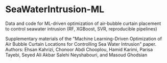 # SeaWaterIntrusion-ML
Data and code for ML-driven optimization of air-bubble curtain placement to control seawater intrusion (RF, XGBoost, SVR, reproducible pipelines)

Supplementary materials of the "Machine Learning-Driven Optimization of Air Bubble Curtain Locations for Controlling Sea Water Intrusion" paper. Authors: Ehsan Kahrizi, Chonoor Abdi Chooplou, Hamid Karimi, Parisa Tayebi, Seyed Ali Akbar Salehi Neyshabouri, and Masoud Ghodsian
